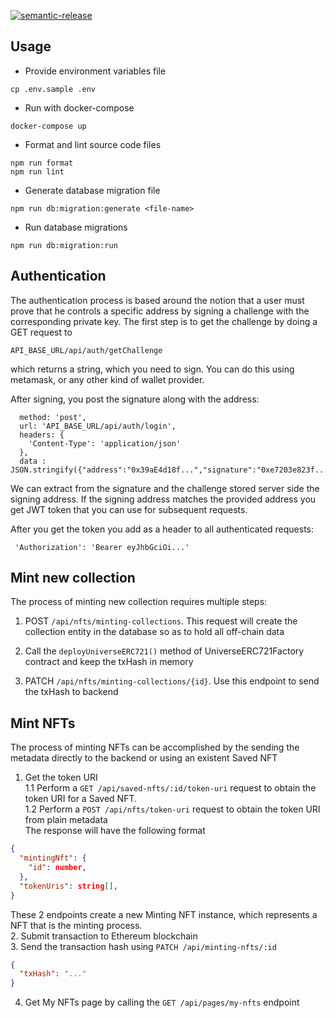 [![semantic-release](https://img.shields.io/badge/%20%20%F0%9F%93%A6%F0%9F%9A%80-semantic--release-e10079.svg)](https://github.com/semantic-release/semantic-release)

## Usage

* Provide environment variables file
```shell script
cp .env.sample .env
```

* Run with docker-compose
```shell script
docker-compose up
```

* Format and lint source code files
```shell script
npm run format
npm run lint
```

* Generate database migration file
```shell script
npm run db:migration:generate <file-name>
```

* Run database migrations
```shell script
npm run db:migration:run
```


## Authentication
The authentication process is based around the notion that a user must prove that he controls a specific address by signing a challenge with the corresponding private key. The first step is to get the challenge by doing a GET request to
```shell script
API_BASE_URL/api/auth/getChallenge
```
which returns a string, which you need to sign. You can do this using metamask, or any other kind of wallet provider.

After signing, you post the signature along with the address:
```shell script
  method: 'post',
  url: 'API_BASE_URL/api/auth/login',
  headers: {
    'Content-Type': 'application/json'
  },
  data : JSON.stringify({"address":"0x39aE4d18f...","signature":"0xe7203e823f..."});
```

We can extract from the signature and the challenge stored server side the signing address. If the signing address matches the provided address you get JWT token that you can use for subsequent requests.

After you get the token you add as a header to all authenticated requests:
```shell script
 'Authorization': 'Bearer eyJhbGciOi...'
```

## Mint new collection

The process of minting new collection requires multiple steps:

1. POST `/api/nfts/minting-collections`. This request will create the collection entity in the database so as to hold all off-chain data
   
2. Call the `deployUniverseERC721()` method of UniverseERC721Factory contract and keep the txHash in memory

3. PATCH `/api/nfts/minting-collections/{id}`. Use this endpoint to send the txHash to backend

## Mint NFTs

The process of minting NFTs can be accomplished by the sending the metadata directly to the backend or using an existent Saved NFT

1. Get the token URI  
1.1 Perform a `GET /api/saved-nfts/:id/token-uri` request to obtain the token URI for a Saved NFT.  
1.2 Perform a `POST /api/nfts/token-uri` request to obtain the token URI from plain metadata  
The response will have the following format
```json
{
  "mintingNft": {
    "id": number,
  },
  "tokenUris": string[],
}
```
These 2 endpoints create a new Minting NFT instance, which represents a NFT that is the minting process.  
2. Submit transaction to Ethereum blockchain  
3. Send the transaction hash using `PATCH /api/minting-nfts/:id`  
```json
{
  "txHash": "..."
}
```
4. Get My NFTs page by calling the `GET /api/pages/my-nfts` endpoint

